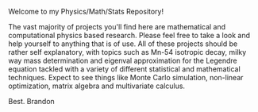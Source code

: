 Welcome to my Physics/Math/Stats Repository! 

The vast majority of projects you'll find here are mathematical and computational physics based research. Please feel free to take a look and help yourself to anything that is of use. All of these projects should be rather self explanatory, with topics such as Mn-54 isotropic decay, milky way mass determination and eigenval approximation for the Legendre equation tackled with a variety of different statistical and mathematical techniques. Expect to see things like Monte Carlo simulation, non-linear optimization, matrix algebra and multivariate calculus.

Best.
Brandon
